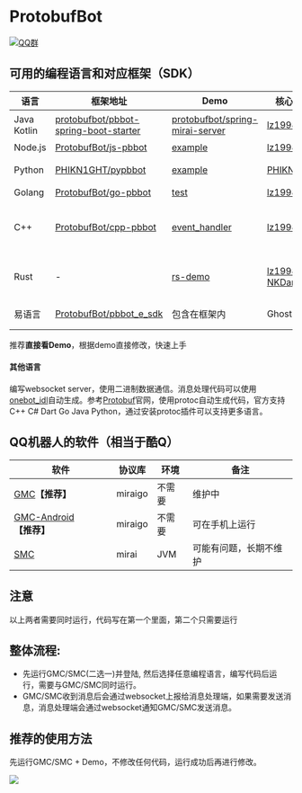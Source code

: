 # ProtobufBot

[![QQ群](https://img.shields.io/static/v1?label=QQ%E7%BE%A4&message=335783090&color=blue)](https://jq.qq.com/?_wv=1027&k=B7Of3GMZ)

## 可用的编程语言和对应框架（SDK）

| 语言           | 框架地址                                                     | Demo                                                         | 核心作者                                  | 备注                                                         |
| -------------- | ------------------------------------------------------------ | ------------------------------------------------------------ | ----------------------------------------- | ------------------------------------------------------------ |
| Java<br>Kotlin | [protobufbot/pbbot-spring-boot-starter](https://github.com/protobufbot/pbbot-spring-boot-starter) | [protobufbot/spring-mirai-server](https://github.com/protobufbot/spring-mirai-server) | [lz1998](https://github.com/lz1998)       | 有插件机制                                                   |
| Node.js        | [ProtobufBot/js-pbbot](https://github.com/ProtobufBot/js-pbbot) | [example](https://github.com/ProtobufBot/js-pbbot/tree/master/example) | [lz1998](https://github.com/lz1998)       |                                                              |
| Python         | [PHIKN1GHT/pypbbot](https://github.com/PHIKN1GHT/pypbbot)    | [example](https://github.com/PHIKN1GHT/pypbbot/tree/main/pypbbot_examples) | [PHIKN1GHT](https://github.com/PHIKN1GHT) | [文档](https://pypbbot.kale1d0.space/) 有插件机制 |
| Golang         | [ProtobufBot/go-pbbot](https://github.com/protobufbot/go-pbbot) | [test](https://github.com/ProtobufBot/go-pbbot/blob/master/test/bot_test.go) | [lz1998](https://github.com/lz1998)       |  
| C++         | [ProtobufBot/cpp-pbbot](https://github.com/ProtobufBot/cpp-pbbot) | [event_handler](https://github.com/ProtobufBot/cpp-pbbot/blob/main/src/event_handler/event_handler.cpp) | [lz1998](https://github.com/lz1998)       | 依赖[Drogon](https://github.com/an-tao/drogon)，需要CMake |
| Rust         | - | [rs-demo](https://github.com/ProtobufBot/rs-demo) | [lz1998](https://github.com/lz1998)  [NKDark](https://github.com/NKDark)       | 基本能用，正在开发 |
| 易语言         | [ProtobufBot/pbbot_e_sdk](https://github.com/protobufbot/pbbot_e_sdk) | 包含在框架内                                                 | GhostSn                                   | 只有常用功能                                                 |

推荐**直接看Demo**，根据demo直接修改，快速上手

#### 其他语言

编写websocket server，使用二进制数据通信。消息处理代码可以使用[onebot_idl](https://github.com/ProtobufBot/onebot_idl)自动生成。参考[Protobuf](https://developers.google.com/protocol-buffers)官网，使用protoc自动生成代码，官方支持C++ C# Dart Go Java Python，通过安装protoc插件可以支持更多语言。 

## QQ机器人的软件（相当于酷Q）

| 软件                                                         | 协议库  | 环境   | 备注                                       |
| ------------------------------------------------------------ | ------- | ------ | ------------------------------------------ |
| [GMC](https://github.com/protobufbot/go-Mirai-Client/releases)**【推荐】** | miraigo | 不需要 |  维护中    |
| [GMC-Android](https://github.com/protobufbot/Go-Mirai-Client-Android/releases)**【推荐】** | miraigo | 不需要 | 可在手机上运行     |
| [SMC](https://github.com/protobufbot/spring-Mirai-Client/releases) | mirai   | JVM    | 可能有问题，长期不维护 |

## 注意

以上两者需要同时运行，代码写在第一个里面，第二个只需要运行

## 整体流程:

- 先运行GMC/SMC(二选一)并登陆, 然后选择任意编程语言，编写代码后运行，需要与GMC/SMC同时运行。
- GMC/SMC收到消息后会通过websocket上报给消息处理端，如果需要发送消息，消息处理端会通过websocket通知GMC/SMC发送消息。

## 推荐的使用方法
先运行GMC/SMC + Demo，不修改任何代码，运行成功后再进行修改。


![](https://github.com/ProtobufBot/ProtobufBot/blob/main/architecture.jpg?raw=true)
